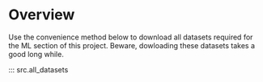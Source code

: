 # Overview
Use the convenience method below to download all datasets required for the ML section of this project. Beware, dowloading these datasets takes a good long while.

::: src.all_datasets